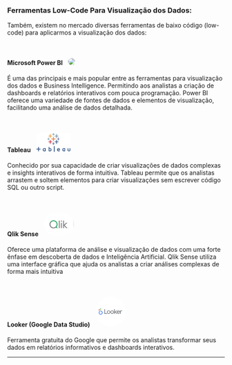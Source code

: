 
### **Ferramentas Low-Code Para Visualização dos Dados:**

Também, existem no mercado diversas ferramentas de baixo código (low-code) para aplicarmos a visualização dos dados:

<br>

#### **Microsoft Power BI** <img src="../../../../assets/powerbi.avif" width='55px' style='margin-left:1vw; border-radius: 2rem;'>

É uma das principais e mais popular entre as ferramentas para visualização dos dados e Business Intelligence. Permitindo aos analistas a criação de dashboards e relatórios interativos com pouca programação. Power BI oferece uma variedade de fontes de dados e elementos de visualização, facilitando uma análise de dados detalhada.

<br>

#### **Tableau** <img src="../../../../assets/tableau.png" width='80px' style='margin-left:1vw; border-radius: 0.2rem;'>

Conhecido por sua capacidade de criar visualizações de dados complexas e insights interativos de forma intuitiva. Tableau permite que os analistas arrastem e soltem elementos para criar visualizações sem escrever código SQL ou outro script.

<br>

#### **Qlik Sense** <img src="../../../../assets/qlik.webp" width='70px' style='margin-left:1vw; border-radius: 3rem;'>

Oferece uma plataforma de análise e visualização de dados com uma forte ênfase em descoberta de dados e Inteligência Artificial. Qlik Sense utiliza uma interface gráfica que ajuda os analistas a criar análises complexas de forma mais intuitiva 

<br>

#### **Looker (Google Data Studio)** <img src="../../../../assets/looker.png" width='70px' style='margin-left:1vw; border-radius: 4rem;'>

Ferramenta gratuita do Google que permite os analistas transformar seus dados em relatórios informativos e dashboards interativos. 

***
